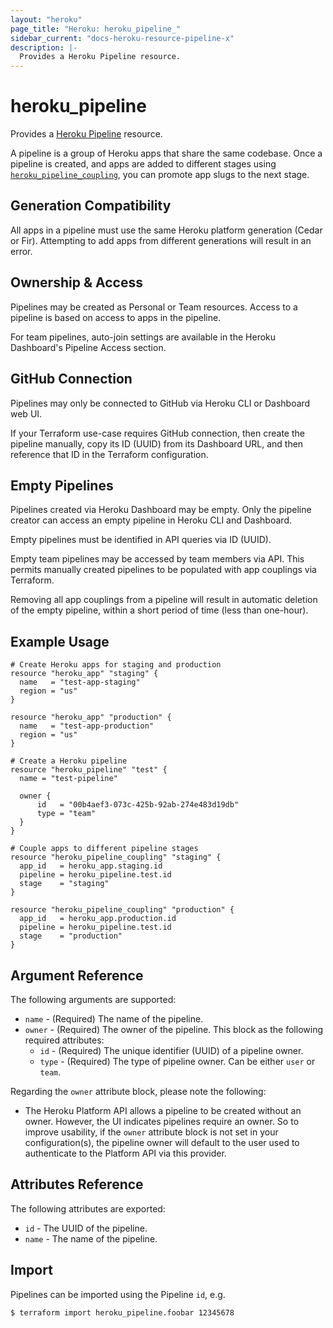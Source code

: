```yaml
---
layout: "heroku"
page_title: "Heroku: heroku_pipeline_"
sidebar_current: "docs-heroku-resource-pipeline-x"
description: |-
  Provides a Heroku Pipeline resource.
---
```


# heroku\_pipeline


Provides a [Heroku Pipeline](https://devcenter.heroku.com/articles/pipelines)
resource.

A pipeline is a group of Heroku apps that share the same codebase. Once a
pipeline is created, and apps are added to different stages using
[`heroku_pipeline_coupling`](./pipeline_coupling.html), you can promote app
slugs to the next stage.

## Generation Compatibility

All apps in a pipeline must use the same Heroku platform generation (Cedar or Fir). 
Attempting to add apps from different generations will result in an error.

## Ownership & Access

Pipelines may be created as Personal or Team resources. Access to a pipeline
is based on access to apps in the pipeline.

For team pipelines, auto-join settings are available in the Heroku Dashboard's
Pipeline Access section.

## GitHub Connection

Pipelines may only be connected to GitHub via Heroku CLI or Dashboard web UI.

If your Terraform use-case requires GitHub connection, then create the pipeline 
manually, copy its ID (UUID) from its Dashboard URL, and then reference that ID in 
the Terraform configuration.

## Empty Pipelines

Pipelines created via Heroku Dashboard may be empty. Only the pipeline creator
can access an empty pipeline in Heroku CLI and Dashboard.

Empty pipelines must be identified in API queries via ID (UUID).

Empty team pipelines may be accessed by team members via API. This permits
manually created pipelines to be populated with app couplings via Terraform.

Removing all app couplings from a pipeline will result in automatic deletion of 
the empty pipeline, within a short period of time (less than one-hour).

## Example Usage

```hcl-terraform
# Create Heroku apps for staging and production
resource "heroku_app" "staging" {
  name   = "test-app-staging"
  region = "us"
}

resource "heroku_app" "production" {
  name   = "test-app-production"
  region = "us"
}

# Create a Heroku pipeline
resource "heroku_pipeline" "test" {
  name = "test-pipeline"

  owner {
	  id   = "00b4aef3-073c-425b-92ab-274e483d19db"
	  type = "team"
  }
}

# Couple apps to different pipeline stages
resource "heroku_pipeline_coupling" "staging" {
  app_id   = heroku_app.staging.id
  pipeline = heroku_pipeline.test.id
  stage    = "staging"
}

resource "heroku_pipeline_coupling" "production" {
  app_id   = heroku_app.production.id
  pipeline = heroku_pipeline.test.id
  stage    = "production"
}
```

## Argument Reference

The following arguments are supported:

* `name` - (Required) The name of the pipeline.
* `owner` - (Required) The owner of the pipeline. This block as the following required attributes:
    * `id` - (Required) The unique identifier (UUID) of a pipeline owner.
    * `type` - (Required) The type of pipeline owner. Can be either `user` or `team`.


Regarding the `owner` attribute block, please note the following:
* The Heroku Platform API allows a pipeline to be created without an owner. However, the UI indicates pipelines require an owner.
So to improve usability, if the `owner` attribute block is not set in your configuration(s), the pipeline owner
will default to the user used to authenticate to the Platform API via this provider.

## Attributes Reference

The following attributes are exported:

* `id` - The UUID of the pipeline.
* `name` - The name of the pipeline.

## Import

Pipelines can be imported using the Pipeline `id`, e.g.

```
$ terraform import heroku_pipeline.foobar 12345678
```
